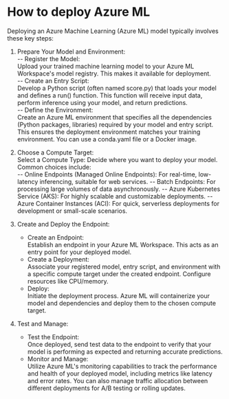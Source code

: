 # How to deploy Azure ML
  
Deploying an Azure Machine Learning (Azure ML) model typically involves these key steps:
1. Prepare Your Model and Environment:  
-- Register the Model:  
    Upload your trained machine learning model to your Azure ML Workspace's model registry. This makes it available for deployment.  
-- Create an Entry Script:  
    Develop a Python script (often named score.py) that loads your model and defines a run() function. This function will receive input data, perform inference using your model, and return predictions.  
-- Define the Environment:  
    Create an Azure ML environment that specifies all the dependencies (Python packages, libraries) required by your model and entry script. This ensures the deployment environment matches your training environment. You can use a conda.yaml file or a Docker image.  
  
2. Choose a Compute Target:  
    Select a Compute Type: Decide where you want to deploy your model. Common choices include:  
    -- Online Endpoints (Managed Online Endpoints): For real-time, low-latency inferencing, suitable for web services.
    -- Batch Endpoints: For processing large volumes of data asynchronously.
    -- Azure Kubernetes Service (AKS): For highly scalable and customizable deployments.
    -- Azure Container Instances (ACI): For quick, serverless deployments for development or small-scale scenarios.
  
3. Create and Deploy the Endpoint:  
    - Create an Endpoint:  
        Establish an endpoint in your Azure ML Workspace. This acts as an entry point for your deployed model.  
    - Create a Deployment:  
        Associate your registered model, entry script, and environment with a specific compute target under the created endpoint. Configure resources like CPU/memory.  
    - Deploy:  
    Initiate the deployment process. Azure ML will containerize your model and dependencies and deploy them to the chosen compute target.  
  
4. Test and Manage:  
    - Test the Endpoint:  
        Once deployed, send test data to the endpoint to verify that your model is performing as expected and returning accurate predictions.  
    - Monitor and Manage:  
        Utilize Azure ML's monitoring capabilities to track the performance and health of your deployed model, including metrics like latency and error rates. You can also manage traffic allocation between different deployments for A/B testing or rolling updates.  
